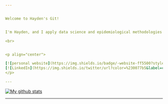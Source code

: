 ```yaml
---


Welcome to Hayden's Git!


I'm Hayden, and I apply data science and epidemiological methodologies to address challenges in healthcare. My scientific curiosity has helped me land a diverse portfolio, ranging from working with poultry-farming communities in rural Ecuador to supporting large biotechnology and pharmaceutical clients with various epidemiological analyses. Here, you will find source code for modelling, report automation, and general programming. 

<br>


<p align="center">

[![personal website](https://img.shields.io/badge/-website-ff5500?style=flat&link=https://www.haydenhedman.com/)](https://www.haydenhedman.com/) 
[![LinkedIn](https://img.shields.io/twitter/url?color=%230077b5&label=connect&logo=linkedin&logoColor=%230077b5&style=flat&url=https://https://www.linkedin.com/in/hayden-hedman/)](https://www.linkedin.com/in/hayden-hedman/) 
</p>

---
```


[![My github stats](https://github-readme-stats.vercel.app/api?username=h-hedman&layout=compact&theme=algolia&show_icons=true)](https://github.com/h-hedman/github-readme-stats)

<!-- &title_color=#2DE9FF&icon_color=2DE9FF&text_color=2DE9FF&bg_color=FFFFFF ---> 
<!-- <img align="center" src="https://github-readme-stats.vercel.app/api/top-langs/?username=h-hedman&layout=compact&theme=algolia" /> -->



---

